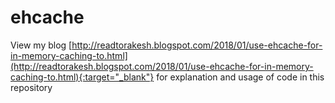 # ehcache
View my blog [http://readtorakesh.blogspot.com/2018/01/use-ehcache-for-in-memory-caching-to.html](http://readtorakesh.blogspot.com/2018/01/use-ehcache-for-in-memory-caching-to.html){:target="_blank"} for explanation and usage of code in this repository